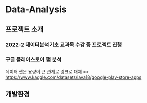 # Data-Analysis

## 프로젝트 소개

### 2022-2 데이터분석기초 교과목 수강 중 프로젝트 진행
### 구글 플레이스토어 앱 분석
데이터 셋은 용량이 큰 관계로 링크로 대체 => 
https://www.kaggle.com/datasets/lava18/google-play-store-apps



## 개발환경
